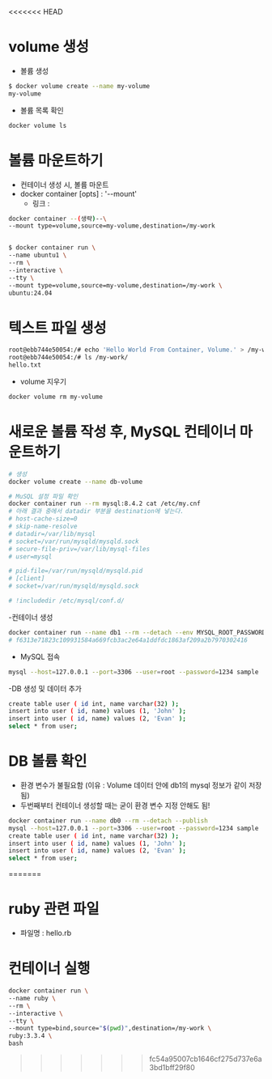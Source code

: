 <<<<<<< HEAD
# volume 생성
- 볼륨 생성
```bash
$ docker volume create --name my-volume
my-volume
```


- 볼륨 목록 확인
```bash
docker volume ls
```


# 볼륨 마운트하기
- 컨테이너 생성 시, 볼륨 마운트
- docker container [opts] : '--mount'
    + 링크 :
```bash
docker container --(생략)--\
--mount type=volume,source=my-volume,destination=/my-work 


$ docker container run \
--name ubuntu1 \
--rm \
--interactive \
--tty \
--mount type=volume,source=my-volume,destination=/my-work \
ubuntu:24.04
```
# 텍스트 파일 생성
```bash
root@ebb744e50054:/# echo 'Hello World From Container, Volume.' > /my-work/hello.txt
root@ebb744e50054:/# ls /my-work/
hello.txt
```


- volume 지우기
```bash
docker volume rm my-volume 
```

# 새로운 볼륨 작성 후, MySQL 컨테이너 마운트하기


```bash
# 생성
docker volume create --name db-volume

# MuSQL 설정 파일 확인
docker container run --rm mysql:8.4.2 cat /etc/my.cnf
# 아래 결과 중에서 datadir 부분을 destination에 넣는다.
# host-cache-size=0
# skip-name-resolve
# datadir=/var/lib/mysql
# socket=/var/run/mysqld/mysqld.sock
# secure-file-priv=/var/lib/mysql-files
# user=mysql

# pid-file=/var/run/mysqld/mysqld.pid
# [client]
# socket=/var/run/mysqld/mysqld.sock

# !includedir /etc/mysql/conf.d/


```
-컨테이너 생성
```bash
docker container run --name db1 --rm --detach --env MYSQL_ROOT_PASSWORD=1234 --env MYSQL_DATABASE=sample --publish 3306:3306 --mount type=volume,source=db-volume,destination=/var/lib/mysql \mysql:8.4.2
# f6313e71823c109931584a669fcb3ac2e64a1ddfdc1863af209a2b7970302416
```


- MySQL 접속
```bash
mysql --host=127.0.0.1 --port=3306 --user=root --password=1234 sample
```


-DB 생성 및 데이터 추가
```bash
create table user ( id int, name varchar(32) );
insert into user ( id, name) values (1, 'John' );
insert into user ( id, name) values (2, 'Evan' );
select * from user;
```
# DB 볼륨 확인
- 환경 변수가 불필요함 (이유 : Volume 데이터 안에 db1의 mysql 정보가 같이 저장됨)
- 두번째부터 컨테이너 생성할 때는 굳이 환경 변수 지정 안해도 됨!
```bash
docker container run --name db0 --rm --detach --publish
mysql --host=127.0.0.1 --port=3306 --user=root --password=1234 sample
create table user ( id int, name varchar(32) );
insert into user ( id, name) values (1, 'John' );
insert into user ( id, name) values (2, 'Evan' );
select * from user;
```

=======
# ruby 관련 파일
- 파일명 : hello.rb

# 컨테이너 실행
```bash
docker container run \
--name ruby \
--rm \
--interactive \
--tty \
--mount type=bind,source="$(pwd)",destination=/my-work \
ruby:3.3.4 \
bash
```
>>>>>>> fc54a95007cb1646cf275d737e6a3bd1bff29f80
